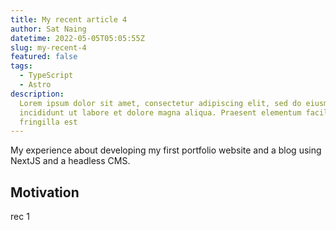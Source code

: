 ```yaml
---
title: My recent article 4
author: Sat Naing
datetime: 2022-05-05T05:05:55Z
slug: my-recent-4
featured: false
tags:
  - TypeScript
  - Astro
description:
  Lorem ipsum dolor sit amet, consectetur adipiscing elit, sed do eiusmod tempor
  incididunt ut labore et dolore magna aliqua. Praesent elementum facilisis leo vel
  fringilla est
---
```


My experience about developing my first portfolio website and a blog using NextJS and a headless CMS.

## Motivation

rec 1
